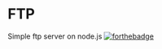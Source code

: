 # FTP
 Simple ftp server on node.js
[![forthebadge](https://forthebadge.com/images/badges/ctrl-c-ctrl-v.svg)](https://forthebadge.com)
